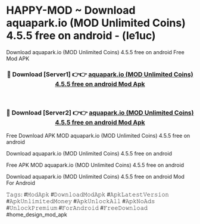 # HAPPY-MOD ~ Download aquapark.io (MOD Unlimited Coins) 4.5.5 free on android - (le1uc)
Download aquapark.io (MOD Unlimited Coins) 4.5.5 free on android Free Mod APK

<div align="center">
<h3>🔴 Download [Server1] 👉👉 <a href="https://apk-comot.site?title=aquapark.io_(MOD_Unlimited_Coins)_4.5.5_free_on_android">aquapark.io (MOD Unlimited Coins) 4.5.5 free on android Mod Apk</a></h3><br>

<h3>🔴 Download [Server2] 👉👉 <a href="https://apk-comot.site?title=aquapark.io_(MOD_Unlimited_Coins)_4.5.5_free_on_android">aquapark.io (MOD Unlimited Coins) 4.5.5 free on android Mod Apk</a></h3>
</div>


Free Download APK MOD aquapark.io (MOD Unlimited Coins) 4.5.5 free on android

Download aquapark.io (MOD Unlimited Coins) 4.5.5 free on android 

Free APK MOD aquapark.io (MOD Unlimited Coins) 4.5.5 free on android 

Download aquapark.io (MOD Unlimited Coins) 4.5.5 free on android Mod For Android

𝚃𝚊𝚐𝚜: #𝙼𝚘𝚍𝙰𝚙𝚔 #𝙳𝚘𝚠𝚗𝚕𝚘𝚊𝚍𝙼𝚘𝚍𝙰𝚙𝚔 #𝙰𝚙𝚔𝙻𝚊𝚝𝚎𝚜𝚝𝚅𝚎𝚛𝚜𝚒𝚘𝚗 #𝙰𝚙𝚔𝚄𝚗𝚕𝚒𝚖𝚒𝚝𝚎𝚍𝙼𝚘𝚗𝚎𝚢 #𝙰𝚙𝚔𝚄𝚗𝚕𝚘𝚌𝚔𝙰𝚕𝚕 #𝙰𝚙𝚔𝙽𝚘𝙰𝚍𝚜 #𝚄𝚗𝚕𝚘𝚌𝚔𝙿𝚛𝚎𝚖𝚒𝚞𝚖 #𝙵𝚘𝚛𝙰𝚗𝚍𝚛𝚘𝚒𝚍 #𝙵𝚛𝚎𝚎𝙳𝚘𝚠𝚗𝚕𝚘𝚊𝚍 #home_design_mod_apk